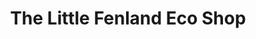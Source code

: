 ---
title: "The Little Fenland Eco Shop"
url: /huntingdon/the-little-fenland-eco-shop/
shop: shop
---